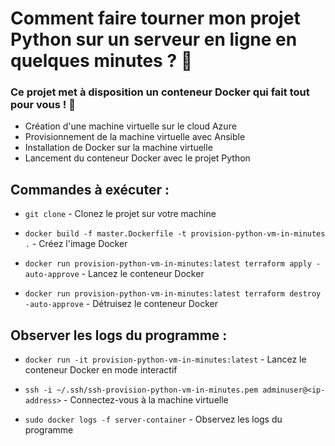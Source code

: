# Comment faire tourner mon projet Python sur un serveur en ligne en quelques minutes ? 🧐

### Ce projet met à disposition un conteneur Docker qui fait tout pour vous ! 🤩

- Création d'une machine virtuelle sur le cloud Azure
- Provisionnement de la machine virtuelle avec Ansible
- Installation de Docker sur la machine virtuelle
- Lancement du conteneur Docker avec le projet Python

## Commandes à exécuter :

- `git clone` - Clonez le projet sur votre machine

- `docker build -f master.Dockerfile -t provision-python-vm-in-minutes .` - Créez l'image Docker

- `docker run provision-python-vm-in-minutes:latest terraform apply -auto-approve` - Lancez le conteneur Docker

- `docker run provision-python-vm-in-minutes:latest terraform destroy -auto-approve` - Détruisez le conteneur Docker

## Observer les logs du programme :

- `docker run -it provision-python-vm-in-minutes:latest` - Lancez le conteneur Docker en mode interactif

- `ssh -i ~/.ssh/ssh-provision-python-vm-in-minutes.pem adminuser@<ip-address>` - Connectez-vous à la machine virtuelle

- `sudo docker logs -f server-container` - Observez les logs du programme
